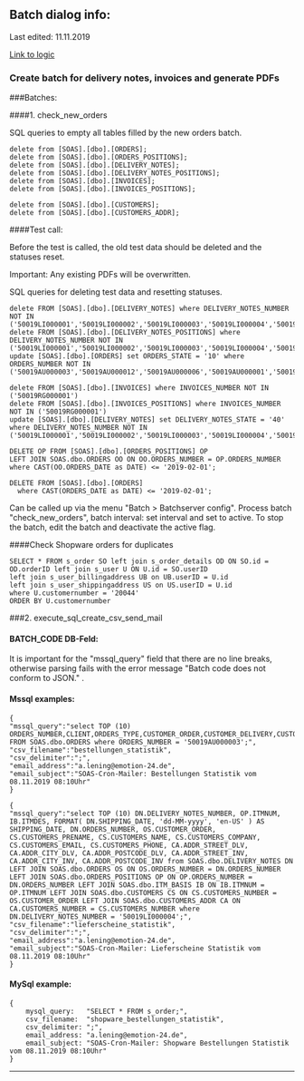 ## Batch dialog info:

Last edited: 11.11.2019

[Link to logic][cron_logic]

### Create batch for delivery notes, invoices and generate PDFs

###Batches:

####1. check_new_orders


SQL queries to empty all tables filled by the new orders batch.

```
delete from [SOAS].[dbo].[ORDERS];
delete from [SOAS].[dbo].[ORDERS_POSITIONS];
delete from [SOAS].[dbo].[DELIVERY_NOTES];
delete from [SOAS].[dbo].[DELIVERY_NOTES_POSITIONS];
delete from [SOAS].[dbo].[INVOICES];
delete from [SOAS].[dbo].[INVOICES_POSITIONS];

delete from [SOAS].[dbo].[CUSTOMERS];
delete from [SOAS].[dbo].[CUSTOMERS_ADDR];
```


####Test call:

Before the test is called, the old test data should be deleted and the statuses reset.

Important: Any existing PDFs will be overwritten.

SQL queries for deleting test data and resetting statuses.

```
delete FROM [SOAS].[dbo].[DELIVERY_NOTES] where DELIVERY_NOTES_NUMBER NOT IN ('50019LI000001','50019LI000002','50019LI000003','50019LI000004','50019LI000005','50019LI000006')
delete FROM [SOAS].[dbo].[DELIVERY_NOTES_POSITIONS] where DELIVERY_NOTES_NUMBER NOT IN ('50019LI000001','50019LI000002','50019LI000003','50019LI000004','50019LI000005','50019LI000006')
update [SOAS].[dbo].[ORDERS] set ORDERS_STATE = '10' where ORDERS_NUMBER NOT IN ('50019AU000003','50019AU000012','50019AU000006','50019AU000001','50019AU000010','50019AU000049');

delete FROM [SOAS].[dbo].[INVOICES] where INVOICES_NUMBER NOT IN ('50019RG000001')
delete FROM [SOAS].[dbo].[INVOICES_POSITIONS] where INVOICES_NUMBER NOT IN ('50019RG000001')
update [SOAS].[dbo].[DELIVERY_NOTES] set DELIVERY_NOTES_STATE = '40' where DELIVERY_NOTES_NUMBER NOT IN ('50019LI000001','50019LI000002','50019LI000003','50019LI000004','50019LI000005','50019LI000006');

DELETE OP FROM [SOAS].[dbo].[ORDERS_POSITIONS] OP
LEFT JOIN SOAS.dbo.ORDERS OO ON OO.ORDERS_NUMBER = OP.ORDERS_NUMBER
where CAST(OO.ORDERS_DATE as DATE) <= '2019-02-01';

DELETE FROM [SOAS].[dbo].[ORDERS]
  where CAST(ORDERS_DATE as DATE) <= '2019-02-01'; 
```

Can be called up via the menu "Batch > Batchserver config". Process batch "check_new_orders", batch interval: set interval and set to active.
To stop the batch, edit the batch and deactivate the active flag.

####Check Shopware orders for duplicates

```
SELECT * FROM s_order SO left join s_order_details OD ON SO.id = OD.orderID left join s_user U ON U.id = SO.userID 
left join s_user_billingaddress UB on UB.userID = U.id 
left join s_user_shippingaddress US on US.userID = U.id 
where U.customernumber = '20044'
ORDER BY U.customernumber
```

###2. execute_sql_create_csv_send_mail

#### BATCH_CODE DB-Feld:

It is important for the "mssql_query" field that there are no line breaks, otherwise parsing fails with the error message "Batch code does not conform to JSON." .

#### Mssql examples:
```
{
"mssql_query":"select TOP (10) ORDERS_NUMBER,CLIENT,ORDERS_TYPE,CUSTOMER_ORDER,CUSTOMER_DELIVERY,CUSTOMER_INVOICE,ORDERS_DATE,ORDERAMOUNT_NET,ORDERAMOUNT_BRU,CUSTOMER_ORDERREF FROM SOAS.dbo.ORDERS where ORDERS_NUMBER = '50019AU000003';",
"csv_filename":"bestellungen_statistik",
"csv_delimiter":";",
"email_address":"a.lening@emotion-24.de",
"email_subject":"SOAS-Cron-Mailer: Bestellungen Statistik vom 08.11.2019 08:10Uhr"
}
```

```
{
"mssql_query":"select TOP (10) DN.DELIVERY_NOTES_NUMBER, OP.ITMNUM, IB.ITMDES, FORMAT( DN.SHIPPING_DATE, 'dd-MM-yyyy', 'en-US' ) AS SHIPPING_DATE, DN.ORDERS_NUMBER, OS.CUSTOMER_ORDER, CS.CUSTOMERS_PRENAME, CS.CUSTOMERS_NAME, CS.CUSTOMERS_COMPANY, CS.CUSTOMERS_EMAIL, CS.CUSTOMERS_PHONE, CA.ADDR_STREET_DLV, CA.ADDR_CITY_DLV, CA.ADDR_POSTCODE_DLV, CA.ADDR_STREET_INV, CA.ADDR_CITY_INV, CA.ADDR_POSTCODE_INV from SOAS.dbo.DELIVERY_NOTES DN LEFT JOIN SOAS.dbo.ORDERS OS ON OS.ORDERS_NUMBER = DN.ORDERS_NUMBER LEFT JOIN SOAS.dbo.ORDERS_POSITIONS OP ON OP.ORDERS_NUMBER = DN.ORDERS_NUMBER LEFT JOIN SOAS.dbo.ITM_BASIS IB ON IB.ITMNUM = OP.ITMNUM LEFT JOIN SOAS.dbo.CUSTOMERS CS ON CS.CUSTOMERS_NUMBER = OS.CUSTOMER_ORDER LEFT JOIN SOAS.dbo.CUSTOMERS_ADDR CA ON  CA.CUSTOMERS_NUMBER = CS.CUSTOMERS_NUMBER where DN.DELIVERY_NOTES_NUMBER = '50019LI000004';",
"csv_filename":"lieferscheine_statistik",
"csv_delimiter":";",
"email_address":"a.lening@emotion-24.de",
"email_subject":"SOAS-Cron-Mailer: Lieferscheine Statistik vom 08.11.2019 08:10Uhr"
}
```

#### MySql example:
```
{
	mysql_query:   "SELECT * FROM s_order;",
	csv_filename:  "shopware_bestellungen_statistik",
	csv_delimiter: ";",
	email_address: "a.lening@emotion-24.de",
	email_subject: "SOAS-Cron-Mailer: Shopware Bestellungen Statistik vom 08.11.2019 08:10Uhr"
}
```

---

[cron_logic]: ..\routes\logic\cron_logic.ts
